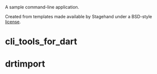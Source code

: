 A sample command-line application.

Created from templates made available by Stagehand under a BSD-style
[license](https://github.com/dart-lang/stagehand/blob/master/LICENSE).
# cli_tools_for_dart
# drtimport
